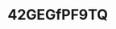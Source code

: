 # 42GEGfPF9TQ

<!-- im not talking to you bc you literally make me act incredibly out of character, e.g. insane and then i dont want to share m s k c c IP by accident -- so no im not talking to you UNLESS you email/call me -->
<!-- when im not remote, im in the m s k c c joy building (precisely the adjacent macklowe building (theres an indoor walkway), 5th floor), its super nice inside, i take an uber/cab from the port authority bc ... umm i dont like taking the MTA at rush hour?? personal preference?? its gross?? i dunno ... they do charge me for congestion pricing but i like having a cab to myself, we get interesting seminar speakers, im on a few projects and one of them is a ml project ... still lots to learn, i want to be a senior computational biologist in a few years, i have other things im looking forward to that i wont mention here. my brother successfully defended his phd in cs, his fiance is an attorney in nyc shes nice and is a big reader, we're going to his umd commencement next week in my dad's tesla (long road trip to MD, first time in a tesla + supercharging), i got a nice spring dress for his commencement from saks, still havent tried it on yet so busy with work, i got a herman miller embody gaming chair (i dont play video games) last week and its like one of the best purchases ive made ever lol ... work is good, everyone is super nice and super smart, i got a canon mirrorless camera but i only used it once for my brother's engagement a few months ago, hope to use it in the summer. yeah i really dont want to talk to you like this bc its dumb now?? just email/call me back ... one day or come by to joy, our work coffee place is tenz on 1st ave ... good strong coffee, ill take you out. ok bye -->
<!-- oh yeah, theres a former penn person here who was a bioinformatician there when i was there, diff group, but they said there were lawsuits going on ... like their PI was known to get into frivolous lawsuits with other labs and no one wanted to work with them, interesting right?? they also said it was a toxic workplace 
oh i didnt really say much in that conversation, i was just listening ... trying to understand why theres so much lawyer stuff happening at penn?? but it was interesting to hear that
maybe ill talk to you again after the summer, i just want to be alone, not update anyone on what im doing ... live in peace?? figure out what makes me happy ... right now that's work and learning more ml/python umm so yeah, ill ttyl bye

i dont know what to do, i want to tell you so much stuff but i dont know what you're doing .. why are you pursuing me if you're not single, i dont get that

im done with my required work for the week, working on pipeline/ml project today and tomorrow, we're analyzing clinical bulk rna-seq data and my team is working on the immune signatures aspect of that ... would be a great paper

i feel like talking to you today ... it feels right but i hate that you cant respond so like ...

this is the dress i got for my brother's commencement next week https://www.aliceandolivia.com/cora-shirt-dress/CC504P02523G178.html its like spring time ... im OOO next wednesday-friday, gonna be in maryland/DC

after my m s k c c coworker talked about the lawsuits going on at penn ... i was like ... ohh is this all really real then? is that why you cant talk to me

in my working group for immune signatures, there was someone who USE to be at WCM, now they're at m s k c c, and i wanted to ask if they knew you, but i was like, you dont respond to emails so i dont care what you're doing, i dunno, i think they prolly know you ... so we were 1 degree separated by this person ... lol

alright i got slack messaged, have some work to do now ... i love m s k c c so far, its all the good stuff i liked from previous jobs, the culture is great, people are super nice and super smart

you know, they said i scored a 9/10 on the programming assignment for this position at m s k c c, and usually people score a 5/10, and i was their most well liked candidate ... so they introduce me as a great programmer to new teams, which is true, i didnt waste my time during downtimes, i always tried to grow and learn new things. both python and R are big here, maybe there will be an opportunity to use some Rust i dunno

that person who use to be at WCM and is now at m s k c c was saying that m s k c c and the labs have a rigorous interview process bc they want to make sure the person they hire isnt "problematic", i feel like the culture here is very good ... yeah problematic people in academia are just bad for so many reasons, they cause a lot of damage

there was some cancer AI company that presented their AI tool during this once a month? meeting where all the computational biologists in every lab/team is in attendence and theres an interesting presentation ... anyway, a few days after their presentation, we got an email ... including me!! lol i got an email, that their terms of agreement to use the cancer AI tool violates some m s k c c IP rule so we cant use it lol  

im glad i got laid off from my previous position otherwise i would have never looked for another ... more challenging ... job, things are def better now, im around a better team, its not industry but its more interesting research ... ive wanted to work in nyc since 2014 ... so many interviews and years later, finally am doing it

welp, the suns not coming out today, another cloudy day >:|

our dept has a poster reception and networking hour next thurs but ill be in md, would have gone otherwise, hopefully ill have something poster wise to present for the next one

in order to put m s k c c slack and outlook on our iphones, we need to install some cisco thing, that takes control of the iphone and installs apps but it says it doesnt have access to imessage and photos .. so id say half of my coworkers didnt install it, but i did, i was like w/e i dont have anything crazy on my iphone so what?? and i need to have email on my iphone, but some people, higher level than me wont do it and didnt do it

my former coworker at my previous job, who was a SE, also got laid off, super nice, he had a BMW lol (i just like seeing what people spend their money on lol), anyway, he said once ~"whenever you have free time at work, just learn something new, even if its a new git command" and then he also said in a meeting once, apparently, this is true i dunno, that "the best time to write code is 5am to 9am" i dunno apparently that when your brain is the most awake? something like that, and its sooo true, no distractions, pure concentration, so in my previous job i use to write code from 6am - 9am, and i would always finish it ... he was afghani american, see thats the thing, we dont have a competitive culture of like wanting to bring people down, we're not problematic people at work .. i mean there are exceptions to this rule but still

i want this leopard print shirt but its sold out in small/medium https://www.aliceandolivia.com/delaina-mesh-top/CC408P91047E359.html i wanted to look like a staten island housewife LOLL when i go out and get coffee, i really want it and its sold out T_T my dad said i should buy clothes that i can also wear at work ... its good advice, i cant wear that to work LOL but i can wear it when im WFH lol, there are some meetings where everyone has their camera on and just imagine im there with a leopard print shirt, no explaination needed ... i think leopard print is north jersey, not central jersey i dunno

starting work early bc theres a custom-ish pipeline i wanted to start that will take several hours to run, so hopefully it'll finish before the end of the day so i can see the results, then we have our big monday meeting where everyone talks ... including meeeee ... in the late afternoon, mondays are so busy, then i have to finish packing for maryland after work bc we're leaving after work tomorrow, i got new valentino shoes that i think i cant wear to the graduation ceremony bc its going to be cold and raining so that's annoying, maybe my chloe boots, so much to do today, ohh and my brother's thesis advisor fell in portugal and broke his hip so he wont be at graduation, ummm why is it so cold this morning

i was cold all day today and its cold this whole week, i got pulled in to an hr long meeting and i needed that hour to do something else, now im assigned to do something thats due in mid june and im going to spend my PTO thinking about it prolly lol

on a new nextflow project which is still a little new to meeee

i had my weekly 1:1 with my manager, a senior comp biologist, and we were having fun talking about projects, nextflow, and how i got everyone into strawberry matchas ... and i was telling my dad, like i dont think ive ever had a manager that didnt hate me ... like i dont know how to even respond sometimes, im like what ... what do you mean everything is ok

got like overpriced coconut water at a rest stop for $5?? i actually wanted orange juice but they didnt have any

i planned a month ago that id spend this memorial day weekend testing out cursor ai, working on a personal project, some osx app, but i really think my free time should be better spent on cancer genomics, i dunno, i like knowing things at work, so i **should** use this weekend to study

i wanna shop ... window shop ... but really shop at tysons galleria like the old days when i use to live in maryland but i dont think we'll get time ... sleep timeeee

https://www.tiktok.com/t/ZP86cWx6Q/

https://www.tiktok.com/t/ZP8631T28/ yeah this is def urdu/pakistani not bollywood but whats the original hmmm

getting ready -> thinking about work, doing anything today or while on PTO, by default, thinking about work ... cant enjoy the present 🥹🥹🥹 took me 2 hrs to get readyyyy lol

-->
